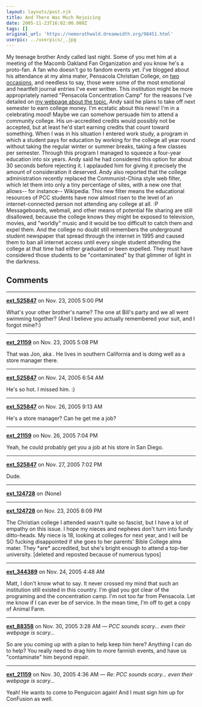 ```yaml
---
layout: layouts/post.njk
title: And There Was Much Rejoicing
date: 2005-11-23T16:02:00.000Z
tags: []
original_url: 'https://nemorathwald.dreamwidth.org/98451.html'
userpic: ../userpics/_.jpg
---
```

My teenage brother Andy called last night. Some of you met him at a meeting of the Macomb Oakland Fan Organization and you know he's a proto-fan. A fan who doesn't go to fandom events yet. I've blogged about his attendance at my alma mater, Pensacola Christian College, on [two](http://www.livejournal.com/users/matt_arnold/21977.html) [occasions](http://www.livejournal.com/users/matt_arnold/39227.html), and needless to say, those were some of the most emotional and heartfelt journal entries I've ever written. This institution might be more appropriately named "Pensacola Concentration Camp" for the reasons I've detailed on [my webpage about the topic.](http://www.nemorathwald.com/Why_Not_to_Choose_PCC.htm) Andy said he plans to take off next semester to earn college money. I'm ecstatic about this news! I'm in a celebrating mood! Maybe we can somehow persuade him to attend a community college. His un-accredited credits would possibly not be accepted, but at least he'd start earning credits that count toward something. When I was in his situation I entered work study, a program in which a student pays for education by working for the college all year round without taking the regular winter or summer breaks, taking a few classes per semester. Through this program I managed to squeeze a four-year education into six years. Andy said he had considered this option for about 30 seconds before rejecting it. I applauded him for giving it precisely the amount of consideration it deserved. Andy also reported that the college administration recently replaced the Communist-China style web filter, which let them into only a tiny percentage of sites, with a new one that allows-- for instance-- Wikipedia. This new filter means the educational resources of PCC students have now almost risen to the level of an internet-connected person not attending any college at all. :P Messageboards, webmail, and other means of potential file sharing are still disallowed, because the college knows they might be exposed to television, movies, and "worldly" music and it would be too difficult to catch them and expel them. And the college no doubt still remembers the underground student newspaper that spread through the internet in 1995 and caused them to ban all internet access until every single student attending the college at that time had either graduated or been expelled. They must have considered those students to be "contaminated" by that glimmer of light in the darkness.

## Comments

---

**[ext_525847](https://www.dreamwidth.org/users/ext_525847)** on Nov. 23, 2005 5:00 PM

What's your other brother's name? The one at Bill's party and we all went swimming together? (And I believe you actually remembered your suit, and I forgot mine?:)

---

**[ext_21159](https://www.dreamwidth.org/users/ext_21159)** on Nov. 23, 2005 5:08 PM

That was Jon, aka . He lives in southern California and is doing well as a store manager there.

---

**[ext_525847](https://www.dreamwidth.org/users/ext_525847)** on Nov. 24, 2005 6:54 AM

He's so hot. I missed him. :)

---

**[ext_525847](https://www.dreamwidth.org/users/ext_525847)** on Nov. 26, 2005 9:13 AM

He's a store manager? Can he get me a job?

---

**[ext_21159](https://www.dreamwidth.org/users/ext_21159)** on Nov. 26, 2005 7:04 PM

Yeah, he could probably get you a job at his store in San Diego.

---

**[ext_525847](https://www.dreamwidth.org/users/ext_525847)** on Nov. 27, 2005 7:02 PM

Dude.

---

**[ext_124728](https://www.dreamwidth.org/users/ext_124728)** on (None)



---

**[ext_124728](https://www.dreamwidth.org/users/ext_124728)** on Nov. 23, 2005 8:09 PM

The Christian college I attended wasn't quite so fascist, but I have a lot of empathy on this issue. I hope my nieces and nephews don't turn into fundy ditto-heads. My niece is 18, looking at colleges for next year, and I will be SO fucking disappointed if she goes to her parents' Bible College alma mater. They \*are\* accredited, but she's bright enough to attend a top-tier university. \[deleted and reposted because of numerous typos\]

---

**[ext_344389](https://www.dreamwidth.org/users/ext_344389)** on Nov. 24, 2005 4:48 AM

Matt, I don't know what to say. It never crossed my mind that such an institution still existed in this country. I'm glad you got clear of the programing and the concentration camp. I'm not too far from Pensacola. Let me know if I can ever be of service. In the mean time, I'm off to get a copy of Animal Farm.

---

**[ext_88358](https://www.dreamwidth.org/users/ext_88358)** on Nov. 30, 2005 3:28 AM — *PCC sounds scary... even their webpage is scary...*

So are you coming up with a plan to help keep him here? Anything I can do to help? You really need to drag him to more fannish events, and have us "contaminate" him beyond repair.

---

**[ext_21159](https://www.dreamwidth.org/users/ext_21159)** on Nov. 30, 2005 4:36 AM — *Re: PCC sounds scary... even their webpage is scary...*

Yeah! He wants to come to Penguicon again! And I must sign him up for ConFusion as well.
